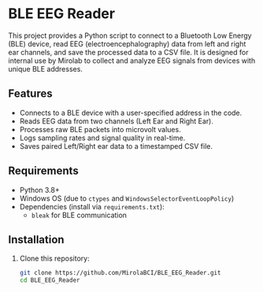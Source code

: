 # BLE EEG Reader

This project provides a Python script to connect to a Bluetooth Low Energy (BLE) device, read EEG (electroencephalography) data from left and right ear channels, and save the processed data to a CSV file. It is designed for internal use by Mirolab to collect and analyze EEG signals from devices with unique BLE addresses.

## Features
- Connects to a BLE device with a user-specified address in the code.
- Reads EEG data from two channels (Left Ear and Right Ear).
- Processes raw BLE packets into microvolt values.
- Logs sampling rates and signal quality in real-time.
- Saves paired Left/Right ear data to a timestamped CSV file.

## Requirements
- Python 3.8+
- Windows OS (due to `ctypes` and `WindowsSelectorEventLoopPolicy`)
- Dependencies (install via `requirements.txt`):
  - `bleak` for BLE communication

## Installation
1. Clone this repository:
   ```bash
   git clone https://github.com/MirolaBCI/BLE_EEG_Reader.git
   cd BLE_EEG_Reader
